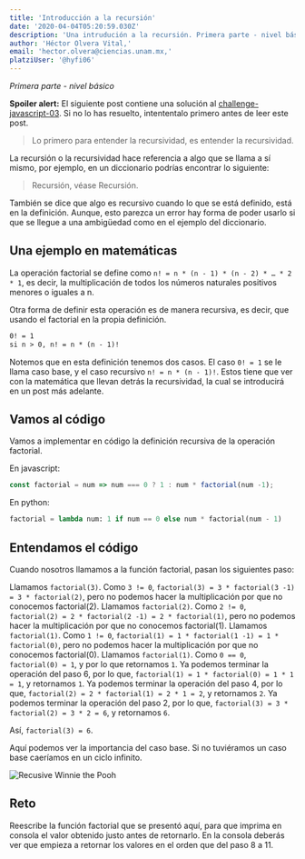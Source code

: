```yaml
---
title: 'Introducción a la recursión'
date: '2020-04-04T05:20:59.030Z'
description: 'Una intrudución a la recursión. Primera parte - nivel básico. Spoiler alert: Puede contener la solución a un challenge'
author: 'Héctor Olvera Vital,'
email: 'hector.olvera@ciencias.unam.mx,'
platziUser: '@hyfi06'
---
```


*Primera parte - nivel básico*

**Spoiler alert:** El siguiente post contiene una solución al [challenge-javascript-03](https://github.com/PlatziMaster/challenge-javascript-03). Si no lo has resuelto, intententalo primero antes de leer este post.

> Lo primero para entender la recursividad, es entender la recursividad.

La recursión o la recursividad hace referencia a algo que se llama a sí mismo, por ejemplo, en un diccionario podrías encontrar lo siguiente:

> Recursión, véase Recursión.

También se dice que algo es recursivo cuando lo que se está definido, está en la definición. Aunque, esto parezca un error hay forma de poder usarlo si que se llegue a una ambigüedad como en el ejemplo del diccionario.

## Una ejemplo en matemáticas

La operación factorial se define como `n! = n * (n - 1) * (n - 2) * … * 2 * 1`, es decir, la multiplicación de todos los números naturales positivos menores o iguales a n.

Otra forma de definir esta operación es de manera recursiva, es decir, que usando el factorial en la propia definición.

```latex
0! = 1
si n > 0, n! = n * (n - 1)!
```
Notemos que en esta definición tenemos dos casos. El caso `0! = 1` se le llama caso base, y el caso recursivo `n! = n * (n - 1)!`. Estos tiene que ver con la matemática que llevan detrás la recursividad, la cual se introducirá en un post más adelante.

## Vamos al código

Vamos a implementar en código la definición recursiva de la operación factorial. 

En javascript:
```js
const factorial = num => num === 0 ? 1 : num * factorial(num -1);
```

En python:
```python
factorial = lambda num: 1 if num == 0 else num * factorial(num - 1)
```

## Entendamos el código

Cuando nosotros llamamos a la función factorial, pasan los siguientes paso:

Llamamos `factorial(3)`.
Como `3 != 0`, `factorial(3) = 3 * factorial(3 -1) = 3 * factorial(2)`, pero no podemos hacer la multiplicación por que no conocemos factorial(2).
Llamamos  `factorial(2)`.
Como `2 != 0`, `factorial(2) = 2 * factorial(2 -1) = 2 * factorial(1)`, pero no podemos hacer la multiplicación por que no conocemos factorial(1).
Llamamos  `factorial(1)`.
Como `1 != 0`, `factorial(1) = 1 * factorial(1 -1) = 1 * factorial(0)`, pero no podemos hacer la multiplicación por que no conocemos factorial(0).
Llamamos  `factorial(1)`.
Como `0 == 0`, `factorial(0) = 1`, y por lo que retornamos `1`.
Ya podemos terminar la operación del paso 6, por lo que, `factorial(1) = 1 * factorial(0) = 1 * 1 = 1`, y retornamos `1`.
Ya podemos terminar la operación del paso 4, por lo que, `factorial(2) = 2 * factorial(1) = 2 * 1 = 2`, y retornamos `2`.
Ya podemos terminar la operación del paso 2, por lo que, `factorial(3) = 3 * factorial(2) = 3 * 2 = 6`, y retornamos `6`.

Así, `factorial(3) = 6`.

Aquí podemos ver la importancia del caso base. Si no tuviéramos un caso base caeríamos en un ciclo infinito.

![Recusive Winnie the Pooh](https://media1.giphy.com/media/aaODAv1iuQdgI/source.gif)

## Reto

Reescribe la función factorial que se presentó aquí, para que imprima en consola el valor obtenido justo antes de retornarlo. En la consola deberás ver que empieza a retornar los valores en el orden que del paso 8 a 11.
